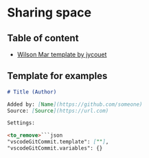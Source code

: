 # Sharing space

## Table of content

- [Wilson Mar template by jycouet](./wilsonmar.md)

## Template for examples

````md
# Title (Author)

Added by: [Name](https://github.com/someone)
Source: [Source](https://url.com)

Settings:

<to_remove>```json
"vscodeGitCommit.template": [""],
"vscodeGitCommit.variables": {}
````
